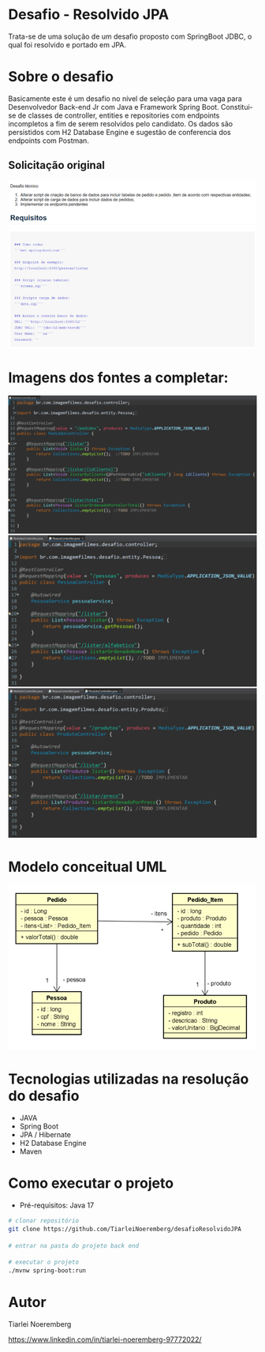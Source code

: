 # Desafio - Resolvido JPA
Trata-se de uma solução de um desafio proposto com SpringBoot JDBC, o qual foi resolvido e portado em JPA.

# Sobre o desafio
Basicamente este é um desafio no nível de seleção para uma vaga para Desenvolvedor Back-end Jr com Java e Framework Spring Boot.
Constitui-se de classes de controller, entities e repositories com endpoints incompletos a fim de serem resolvidos pelo candidato.
Os dados são persistidos com H2 Database Engine e sugestão de conferencia dos endpoints com Postman.

## Solicitação original
![Solicitacao](https://github.com/TiarleiNoeremberg/desafioResolvidoJPA/blob/main/assets/01.png?raw=true)

# Imagens dos fontes a completar:
![PedidoController](https://github.com/TiarleiNoeremberg/desafioResolvidoJPA/blob/main/assets/02.png?raw=true)
![PessoaController](https://github.com/TiarleiNoeremberg/desafioResolvidoJPA/blob/main/assets/03.png?raw=true)
![ProdutoController](https://github.com/TiarleiNoeremberg/desafioResolvidoJPA/blob/main/assets/04.png?raw=true)

# Modelo conceitual UML
![ModeloConceitual](https://github.com/TiarleiNoeremberg/desafioResolvidoJPA/blob/main/assets/05b.png?raw=true)

# Tecnologias utilizadas na resolução do desafio
- JAVA
- Spring Boot
- JPA / Hibernate
- H2 Database Engine
- Maven

# Como executar o projeto
- Pré-requisitos: Java 17

```bash
# clonar repositório
git clone https://github.com/TiarleiNoeremberg/desafioResolvidoJPA

# entrar na pasta do projeto back end

# executar o projeto
./mvnw spring-boot:run
```
# Autor

Tiarlei Noeremberg

https://www.linkedin.com/in/tiarlei-noeremberg-97772022/
